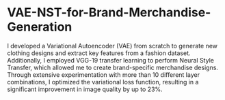 # VAE-NST-for-Brand-Merchandise-Generation
I developed a Variational Autoencoder (VAE) from scratch to generate new clothing designs and extract key features from a fashion dataset. Additionally, I employed VGG-19 transfer learning to perform Neural Style Transfer, which allowed me to create brand-specific merchandise designs. Through extensive experimentation with more than 10 different layer combinations, I optimized the variational loss function, resulting in a significant improvement in image quality by up to 23%.
